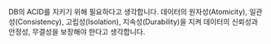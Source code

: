 DB의 ACID를 지키기 위해 필요하다고 생각합니다.
데이터의 원자성(Atomicity), 일관성(Consistency), 고립성(Isolation), 지속성(Durability)을 지켜 데이터의 신뢰성과 안정성, 무결성을 보장해야 한다고 생각합니다.
